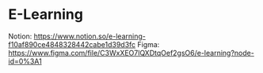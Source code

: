 # E-Learning

Notion: https://www.notion.so/e-learning-f10af890ce4848328442cabe1d39d3fc
Figma: https://www.figma.com/file/C3WxXEO7lQXDtqOef2gsO6/e-learning?node-id=0%3A1
